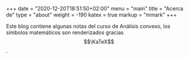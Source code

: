 +++
date = "2020-12-20T18:51:50+02:00"
menu = "main"
title = "Acerca de"
type = "about"
weight = -190
katex = true
markup = "mmark"
+++

Este blog contiene algunas notas del curso de Análisis convexo, los
símbolos matemáticos son renderizados gracias $$\KaTeX$$.
